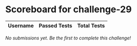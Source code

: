 # Scoreboard for challenge-29
| Username   | Passed Tests | Total Tests |
|------------|--------------|-------------|

*No submissions yet. Be the first to complete this challenge!* 